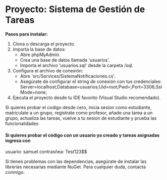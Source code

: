 <h1>Proyecto: Sistema de Gestión de Tareas</h1>

**Pasos para instalar:**
1. Clona o descarga el proyecto.
2. Importa la base de datos:
   - Abre phpMyAdmin.
   - Crea una base de datos llamada 'usuarios'.
   - Importa el archivo 'usuarios.sql' desde la carpeta /sql.
3. Configura el archivo de conexión:
   - Abre 'src/Services/SistemaNotificaciones.cs'.
   - Asegúrate de configurar el string de conexión con tus credenciales:
     Server=localhost;Database=usuarios;Uid=root;Pwd=;Port=3306;SslMode=none;
4. Ejecuta el proyecto desde tu IDE favorito (Visual Studio recomendado).

Si quieres probar el codigo desde cero, inicia sesion como estudiante, matriculate a un grupo, registrate como profesor, añade una tarea a un grupo, actualiza las tareas, vuelve a tu sesion de estudiante y prueba las funcionalidades

<h4>Si quieres probar el código con un usuario ya creado y tareas asignadas ingresa con</h4>
usuario: samuel
contrasñea: Test123$$

Si tienes problemas con las dependencias, asegúrate de instalar las librerías necesarias mediante NuGet.
Para cualquier duda, contacta conmigo.
